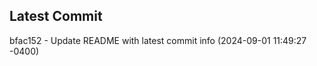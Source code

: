 
## Latest Commit
bfac152 - Update README with latest commit info (2024-09-01 11:49:27 -0400) <Yunxi-Zhou>
